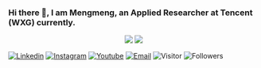 ### Hi there 👋, I am Mengmeng, an Applied Researcher at Tencent (WXG) currently.

<p align = "center">
  <img src = "https://github-readme-stats.vercel.app/api?username=kuangmeng&show_icons=true&theme=bear&line_height=27">
  <img src = "https://github-readme-stats.vercel.app/api/top-langs/?username=kuangmeng&hide=css,PLpgSQL,html&theme=bear">
</p>

[![Linkedin](https://img.shields.io/badge/-kuangmeng-blue?style=flat-square&logo=Linkedin&logoColor=white&link=https://www.linkedin.com/in/kuangmeng/)](https://www.linkedin.com/in/kuangmeng/)
[![Instagram](https://img.shields.io/badge/-kuangmengmeng-purple?style=flat-square&logo=instagram&logoColor=white&link=https://instagram.com/kuangmengmeng/)](https://instagram.com/kuangmengmeng)
[![Youtube](https://img.shields.io/badge/-mengmengkuang-darkred?style=flat-square&logo=youtube&logoColor=white&link=https://www.youtube.com/c/mengmengkuang)](https://www.youtube.com/c/mengmengkuang)
[![Email](https://img.shields.io/badge/-mengkuang@tencent.com-c14438?style=flat-square&logo=Gmail&logoColor=white&link=mailto:mengkuang@tencent.com)](mailto:mengkuang@tencent.com)
![Visitor](https://visitor-badge.laobi.icu/badge?page_id=kuangmeng.kuangmeng)
![Followers](https://img.shields.io/github/followers/kuangmeng)
